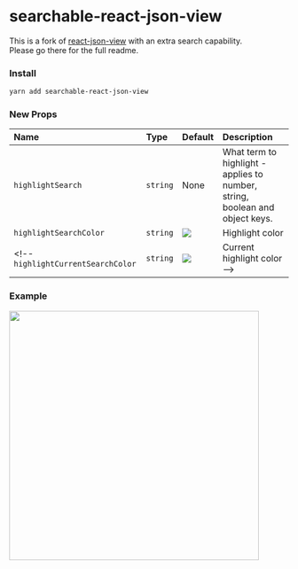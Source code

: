 # searchable-react-json-view

This is a fork of [react-json-view](https://github.com/mac-s-g/react-json-view) with an extra search capability.  
Please go there for the full readme.

### Install
```sh
yarn add searchable-react-json-view
```

### New Props

Name|Type|Default|Description
|:---|:---|:---|:---
`highlightSearch`|`string`|None|What term to highlight - applies to number, string, boolean and object keys.
`highlightSearchColor`|`string`| <img src="https://user-images.githubusercontent.com/16322616/89119023-9018cb80-d4b3-11ea-8fca-8b068ce8ef71.png"/>|Highlight color
<!--  `highlightCurrentSearchColor`|`string`| <img src="https://user-images.githubusercontent.com/16322616/89119031-ac1c6d00-d4b3-11ea-9640-e5320904fdd3.png"/> | Current highlight color -->

### Example

<kbd><img src="https://user-images.githubusercontent.com/16322616/89118875-1d5b2080-d4b2-11ea-81fe-514d019cb26b.png" width="450" /></kbd>

